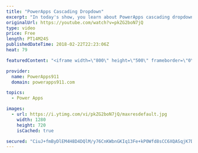 ```yaml
---
title: "PowerApps Cascading Dropdown"
excerpt: "In today's show, you learn about PowerApps cascading dropdown menus. Nothing fancy but they are a must to make good apps for your users.  Other functions covered: If Reset Sort Distinct Disabled  For information or PowerApps consulting check out https://www.BoldZebras.com"
originalUrl: https://youtube.com/watch?v=pkZG2boN7jQ
type: video
price: Free
length: PT14M24S
publishedDateTime: 2018-02-22T22:23:06Z
heat: 79

featuredContent: "<iframe width=\"800\" height=\"500\" frameborder=\"0\" src=\"https://www.youtube.com/embed/pkZG2boN7jQ\" allow=\"accelerometer; autoplay; encrypted-media; gyroscope; picture-in-picture\" allowfullscreen></iframe>"

provider:
  name: PowerApps911
  domain: powerapps911.com

topics:
  - Power Apps

images:
  - url: https://i.ytimg.com/vi/pkZG2boN7jQ/maxresdefault.jpg
    width: 1280
    height: 720
    isCached: true

secured: "CiuJ+fmByDlEM4H8D4DQlM/y76CnKWbnGKIq13Fe+kP0Wfd8sCC6XQASqjK7DCTkA+GkA1Qq8iCQ9gID4r32VyFU/E5/umcyqDoLwCpoRDgv2+sMblj0GCm2JzLcma5bPeTXPLlaGzMDQz4yIUq6fm+nzDwvC6zIt+GiMdDfayziYYMppUTft+QbTlRumbo3EG+B9k+Ru69bLXyoHqQ8R0lj77uI3pOmonBnxWC74KBTVfTjAoj9MSKcbCF6r2LyvD6tYjW/RqVsPKJ39fMQY6znNo8xleRrXI33JB2xnspAAgY36IGaacQnggOzK/p8Vgbd4OB78V3vl68G1Haq36dH1KqZWjezFsxaNd++DgwzUNpVHpcM7+EGCc8eRmhljjBmn0n4wuHmbBIusaB1qSri4Kyf9PYtK5EZHQJzHDLqBm7SulOJjnCWqzul/d3b;iSiO7p33wfWngUGvO8Wing=="
---
```


